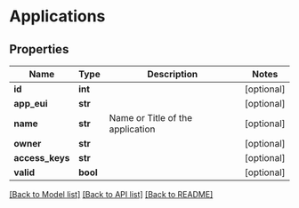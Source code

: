 # Applications

## Properties
Name | Type | Description | Notes
------------ | ------------- | ------------- | -------------
**id** | **int** |  | [optional] 
**app_eui** | **str** |  | [optional] 
**name** | **str** | Name or Title of the application | [optional] 
**owner** | **str** |  | [optional] 
**access_keys** | **str** |  | [optional] 
**valid** | **bool** |  | [optional] 

[[Back to Model list]](../README.md#documentation-for-models) [[Back to API list]](../README.md#documentation-for-api-endpoints) [[Back to README]](../README.md)


